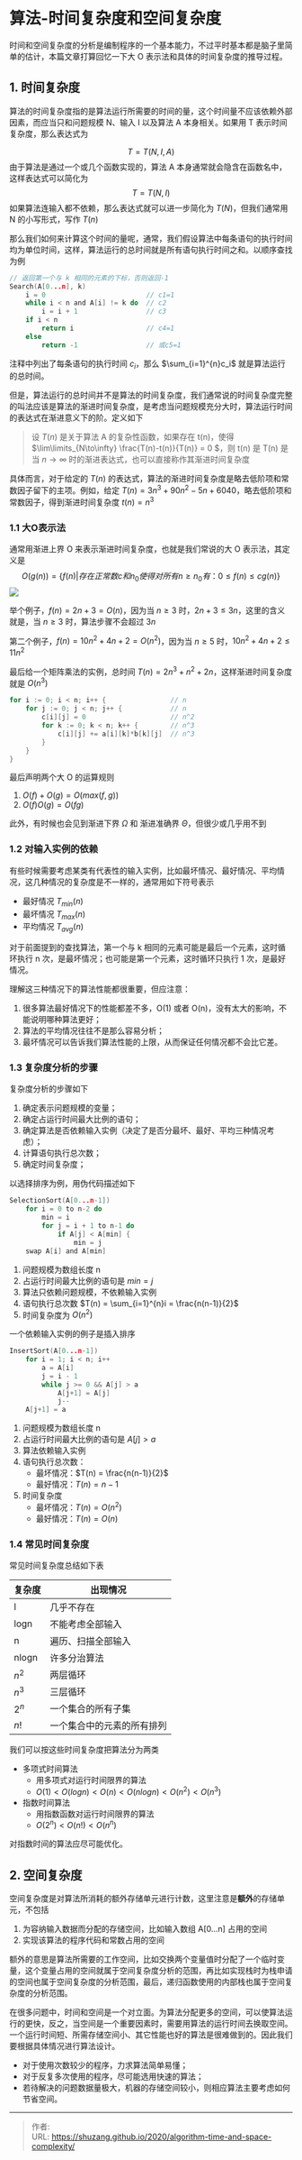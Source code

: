 # 算法-时间复杂度和空间复杂度


时间和空间复杂度的分析是编制程序的一个基本能力，不过平时基本都是脑子里简单的估计，本篇文章打算回忆一下大 O 表示法和具体的时间复杂度的推导过程。

<!--more-->

## 1. 时间复杂度

算法的时间复杂度指的是算法运行所需要的时间的量，这个时间量不应该依赖外部因素，而应当只和问题规模 N、输入 I 以及算法 A 本身相关。如果用 T 表示时间复杂度，那么表达式为

$$
T = T(N,I,A)
$$
由于算法是通过一个或几个函数实现的，算法 A 本身通常就会隐含在函数名中，这样表达式可以简化为
$$
T = T(N,I)
$$
如果算法连输入都不依赖，那么表达式就可以进一步简化为 $T(N)$，但我们通常用 N 的小写形式，写作 $T(n)$

那么我们如何来计算这个时间的量呢，通常，我们假设算法中每条语句的执行时间均为单位时间，这样，算法运行的总时间就是所有语句执行时间之和。以顺序查找为例

```c
// 返回第一个与 k 相同的元素的下标，否则返回-1
Search(A[0...n], k)
    i = 0                         // c1=1
    while i < n and A[i] != k do  // c2
        i = i + 1                 // c3
    if i < n 
        return i             	  // c4=1
    else 
        return -1                 // 或c5=1
```

注释中列出了每条语句的执行时间 $c_i$，那么 $\sum_{i=1}^{n}c_i$ 就是算法运行的总时间。

但是，算法运行的总时间并不是算法的时间复杂度，我们通常说的时间复杂度完整的叫法应该是算法的渐进时间复杂度，是考虑当问题规模充分大时，算法运行时间的表达式在渐进意义下的阶。定义如下

>设 $T(n)$ 是关于算法 A 的复杂性函数，如果存在 t(n)，使得 $\lim\limits_{N\to\infty} \frac{T(n)-t(n)}{T(n)} = 0 $，则 t(n) 是 T(n) 是当 $n\to\infty$ 时的渐进表达式，也可以直接称作其渐进时间复杂度

具体而言，对于给定的 $T(n)$ 的表达式，算法的渐进时间复杂度是略去低阶项和常数因子留下的主项。例如，给定 $T(n) = 3n^3 + 90n^2 - 5n + 6040$，略去低阶项和常数因子，得到渐进时间复杂度 $t(n) = n^3$

### 1.1 大O表示法

通常用渐进上界 O 来表示渐进时间复杂度，也就是我们常说的大 O 表示法，其定义是
$$
O(g(n)) = \{f(n) | 存在正常数 c 和 n_0使得对所有 n \ge n_0 有：0 \le f(n) \le cg(n)\}
$$
![](https://picped-1301226557.cos.ap-beijing.myqcloud.com/BC_20200918_Snipaste_2020-09-23_15-57-57.png)

举个例子，$f(n) = 2n+3 = O(n)$，因为当 $n\ge 3$ 时，$2n+3 \le 3n$，这里的含义就是，当 $n \ge 3$ 时，算法步骤不会超过 $3n$

第二个例子，$f(n) = 10n^2 + 4n + 2 = O(n^2)$，因为当 $n \ge 5$ 时，$10n^2 + 4n + 2 \le 11n^2$

最后给一个矩阵乘法的实例，总时间 $T(n) = 2n^3 + n^2 + 2n$，这样渐进时间复杂度就是 $O(n^3)$

```go
for i := 0; i < n; i++ {                // n
    for j := 0; j < n; j++ {            // n
        c[i][j] = 0                     // n^2
        for k := 0; k < n; k++ {        // n^3
            c[i][j] += a[i][k]*b[k][j]  // n^3
        }
    }
}
```

最后声明两个大 O 的运算规则

1. $O(f) + O(g) = O(max(f,g))$
2. $O(f)O(g) = O(fg)$

此外，有时候也会见到渐进下界 $\Omega$ 和 渐进准确界 $\Theta$，但很少或几乎用不到

### 1.2 对输入实例的依赖

有些时候需要考虑某类有代表性的输入实例，比如最坏情况、最好情况、平均情况，这几种情况的复杂度是不一样的，通常用如下符号表示

- 最好情况 $T_{min}(n)$
- 最坏情况 $T_{max}(n)$
- 平均情况 $T_{avg}(n)$

对于前面提到的查找算法，第一个与 k 相同的元素可能是最后一个元素，这时循环执行 n 次，是最坏情况；也可能是第一个元素，这时循环只执行 1 次，是最好情况。

理解这三种情况下的算法性能都很重要，但应注意：

1. 很多算法最好情况下的性能都差不多，O(1) 或者 O(n)，没有太大的影响，不能说明哪种算法更好；
2. 算法的平均情况往往不是那么容易分析；
3. 最坏情况可以告诉我们算法性能的上限，从而保证任何情况都不会比它差。

### 1.3 复杂度分析的步骤

复杂度分析的步骤如下

1. 确定表示问题规模的变量；
2. 确定占运行时间最大比例的语句；
3. 确定算法是否依赖输入实例（决定了是否分最坏、最好、平均三种情况考虑）；
4. 计算语句执行总次数；
5. 确定时间复杂度；

以选择排序为例，用伪代码描述如下

```c
SelectionSort(A[0...n-1]) 
    for i = 0 to n-2 do 
	    min = i
	    for j = i + 1 to n-1 do 
	        if A[j] < A[min] {
		        min = j	
    swap A[i] and A[min]
```

1. 问题规模为数组长度 n
2. 占运行时间最大比例的语句是 $min = j$
3. 算法只依赖问题规模，不依赖输入实例
4. 语句执行总次数 $T(n) = \sum_{i=1}^{n}i = \frac{n(n-1)}{2}$
5.  时间复杂度为 $O(n^2)$

一个依赖输入实例的例子是插入排序

```c
InsertSort(A[0...n-1])
    for i = 1; i < n; i++
        a = A[i]
        j = i - 1
        while j >= 0 && A[j] > a
            A[j+1] = A[j]
            j--
    A[j+1] = a
```

1. 问题规模为数组长度 n
2. 占运行时间最大比例的语句是 $A[j] > a$
3. 算法依赖输入实例
4. 语句执行总次数：
   - 最坏情况：$T(n) = \frac{n(n-1)}{2}$
   - 最好情况：$T(n) = n-1$
5. 时间复杂度
   - 最坏情况：$T(n)=O(n^2)$
   - 最好情况：$T(n) = O(n)$

### 1.4 常见时间复杂度

常见时间复杂度总结如下表

| 复杂度 | 出现情况                   |
| ------ | -------------------------- |
| l      | 几乎不存在                 |
| logn   | 不能考虑全部输入           |
| n      | 遍历、扫描全部输入         |
| nlogn  | 许多分治算法               |
| $n^2$  | 两层循环                   |
| $n^3$  | 三层循环                   |
| $2^n$  | 一个集合的所有子集         |
| $n!$   | 一个集合中的元素的所有排列 |

我们可以按这些时间复杂度把算法分为两类

- 多项式时间算法
  - 用多项式对运行时间限界的算法
  - $O(1) < O(logn) < O(n) < O(nlogn) < O(n^2) < O(n^3)$
- 指数时间算法
  - 用指数函数对运行时间限界的算法
  - $O(2^n) < O(n!) < O(n^n)$

对指数时间的算法应尽可能优化。

## 2. 空间复杂度

空间复杂度是对算法所消耗的额外存储单元进行计数，这里注意是**额外**的存储单元，不包括

1. 为容纳输入数据而分配的存储空间，比如输入数组 A[0...n] 占用的空间
2. 实现该算法的程序代码和常数占用的空间

额外的意思是算法所需要的工作空间，比如交换两个变量值时分配了一个临时变量，这个变量占用的空间就属于空间复杂度分析的范围，再比如实现栈时为栈申请的空间也属于空间复杂度的分析范围，最后，递归函数使用的内部栈也属于空间复杂度的分析范围。

在很多问题中，时间和空间是一个对立面。为算法分配更多的空间，可以使算法运行的更快，反之，当空间是一个重要因素时，需要用算法的运行时间去换取空间。一个运行时间短、所需存储空间小、其它性能也好的算法是很难做到的。因此我们要根据具体情况进行算法设计。 

- 对于使用次数较少的程序，力求算法简单易懂；
- 对于反复多次使用的程序，尽可能选用快速的算法；
- 若待解决的问题数据量极大，机器的存储空间较小，则相应算法主要考虑如何节省空间。

---

> 作者:   
> URL: https://shuzang.github.io/2020/algorithm-time-and-space-complexity/  

